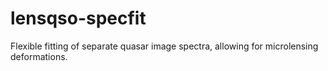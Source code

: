 # lensqso-specfit
Flexible fitting of separate quasar image spectra, allowing for microlensing deformations.
